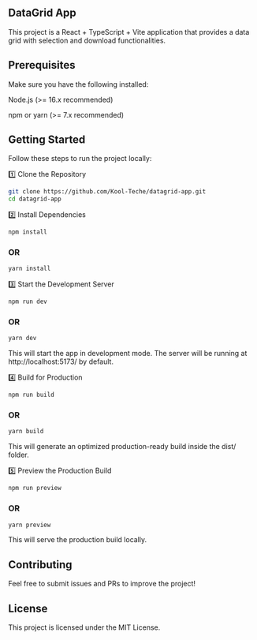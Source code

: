 ## DataGrid App

This project is a React + TypeScript + Vite application that provides a data grid with selection and download functionalities.

## Prerequisites

Make sure you have the following installed:

Node.js (>= 16.x recommended)

npm or yarn (>= 7.x recommended)

## Getting Started

Follow these steps to run the project locally:

1️⃣ Clone the Repository

```bash
git clone https://github.com/Kool-Teche/datagrid-app.git
cd datagrid-app
```

2️⃣ Install Dependencies

```bash
npm install
```

### OR

```bash
yarn install
```

3️⃣ Start the Development Server

```bash
npm run dev
```

### OR

```bash
yarn dev
```

This will start the app in development mode. The server will be running at http://localhost:5173/ by default.

4️⃣ Build for Production

```bash
npm run build
```

### OR

```bash
yarn build
```

This will generate an optimized production-ready build inside the dist/ folder.

5️⃣ Preview the Production Build

```bash
npm run preview
```

### OR

```bash
yarn preview
```

This will serve the production build locally.

## Contributing

Feel free to submit issues and PRs to improve the project!

## License

This project is licensed under the MIT License.
